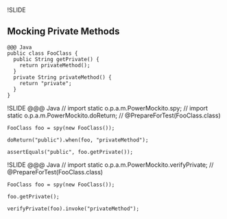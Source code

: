 !SLIDE
## Mocking Private Methods
	@@@ Java
	public class FooClass {
	  public String getPrivate() {
	    return privateMethod();
	  }
	  private String privateMethod() {
	    return "private";
	  }
	}

!SLIDE
	@@@ Java
	// import static o.p.a.m.PowerMockito.spy;
	// import static o.p.a.m.PowerMockito.doReturn;
	// @PrepareForTest(FooClass.class)

	FooClass foo = spy(new FooClass());

	doReturn("public").when(foo, "privateMethod");

	assertEquals("public", foo.getPrivate());

!SLIDE
	@@@ Java
	// import static o.p.a.m.PowerMockito.verifyPrivate;
	// @PrepareForTest(FooClass.class)

	FooClass foo = spy(new FooClass());

	foo.getPrivate();

	verifyPrivate(foo).invoke("privateMethod");

